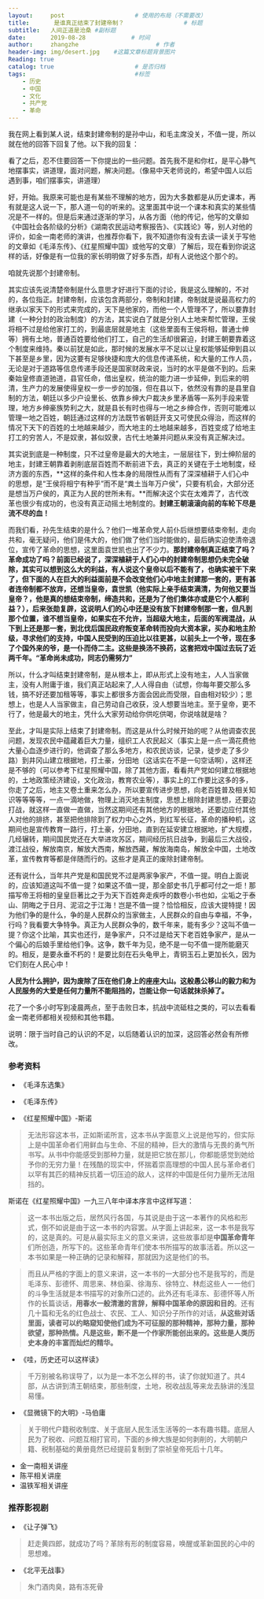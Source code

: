 ```yaml
---
layout:     post                    # 使用的布局（不需要改）
title:       是谁真正结束了封建帝制？                 # 标题 
subtitle:   人间正道是沧桑 #副标题
date:       2019-08-28             # 时间
author:     zhangzhe                      # 作者
header-img: img/desert.jpg    #这篇文章标题背景图片
Reading: true
catalog: true                       # 是否归档
tags:                               #标签
    - 历史
    - 中国
    - 文化
    - 共产党
    - 革命
---
```


我在网上看到某人说，结束封建帝制的是孙中山，和毛主席没关，不值一提，所以就在他的回答下回复了他。以下我的回复：

看了之后，忍不住要回答一下你提出的一些问题。首先我不是和你杠，是平心静气地摆事实，讲道理，面对问题，解决问题。（像易中天老师说的，希望中国人以后遇到事，咱们摆事实，讲道理）

好，开始。我原来可能也是有某些不理解的地方，因为大多数都是从历史课本，再有就是这人说一下，那人道一句的听来的。这里面其中说一个课本和真实的某些情况是不一样的。但是后来通过逐渐的学习，从各方面（他的传记，他写的文章如《中国社会各阶级的分析》《湖南农民运动考察报告》、《实践论》等，别人对他的评价，如金一南老师的演讲，也推荐你看下，我不知道你有没有去读一读关于写他的文章如《毛泽东传》、《红星照耀中国》或他写的文章）了解后，现在看到你说这样的话，好像是有一位我的家长明明做了好多东西，却有人说他这个那个的。

咱就先说那个封建帝制。

其实应该先说清楚帝制是什么意思才好进行下面的讨论，我是这么理解的，不对的，各位指正。封建帝制，应该包含两部分，帝制和封建，帝制就是说最高权力的继承以家天下的形式来完成的，天下是他家的，而他一个人管理不了，所以要靠封建（一种分封的政治制度）的方法，其实说白了就是分别人土地来帮忙管理，王侯将相不过是给他家打工的，到最底层就是地主（这些里面有王侯将相，普通士绅等）拥有土地，普通百姓要给他们打工，自己的生活却很窘迫，封建王朝要靠着这个制度来维持。秦以前犹是如此，那时候的发展水平不足以让皇权能够延伸到县以下甚至是乡里，因为这要有足够快捷和庞大的信息传递系统，和大量的工作人员，无论是对于道路等信息传递手段还是国家财政来说，当时的水平是做不到的。后来秦始皇修直道驰道，县官任命，借出皇权，统治的能力进一步延伸，到后来的明清，生产力的发展使得皇权一步一步的加强，但在县以下，依然没有靠的是县里自制的方法，朝廷以多少户设里长、依靠乡绅大户裁决乡里矛盾等一系列手段来管理，地方乡绅豪族势利之大，就是县长有时也得与一地之乡绅合作，否则可能难以管理一地之百姓，朝廷通过这样的方法既节省朝廷开支又可使民众得治，而这样的情况下天下的百姓的土地越来越少，而大地主的土地越来越多，百姓变成了给地主打工的穷苦人，不是奴隶，甚似奴隶，古代土地兼并问题从来没有真正解决过。

其实说到底是一种制度，只不过皇帝是最大的大地主，一层层往下，到士绅阶层的地主，封建王朝靠着剥削底层百姓而不断前进下去，真正的关键在于土地制度，经济方面的东西，**这样的条件和人性本身的局限性从而有了深深植耕于人们心中的思想，是“王侯将相宁有种乎”而不是“粪土当年万户侯”，只要有机会，大部分还是想当万户侯的，真正为人民的世所未有。**而解决这个实在太难弄了，古代改革也很少有成功的，也没有真正动摇土地制度的。**封建王朝滚滚向前的车轮下尽是流不尽的血！**

而我们看，孙先生结束的是什么？他们一堆革命党人前仆后继想要结束帝制，走向共和，毫无疑问，他们是伟大的，他们做了他们当时能做的，最后确实迫使清帝退位，宣传了革命的思想，这里面袁世凯也出了不少力。**那封建帝制真正结束了吗？革命成功了吗？**前面已经说了，深深植耕于人们心中的封建帝制思想仍未完全破除，其实可以想到这么大的利益，有人说这个皇帝以后不能有了，也确实被干下来了，但下面的人在巨大的利益面前是不会改变他们心中地主封建那一套的，更有甚者连帝制都不放弃，还想当皇帝，袁世凯（他实际上亲手结束满清，为何他又要当皇帝？，他是真的想结束帝制，缔造共和，还是为了他们集体亦或是它个人都利益？），后来张勋复辟，这说明人们的心中还是没有放下封建帝制那一套，但凡到那个位置，谁不想当皇帝，如果实在不允许，当超级大地主，后面的军阀混战，从下到上还是那一套，到北伐后国民政府叛变革命转而投向大资本家，买办和地主阶级，寻求他们的支持，中国人民受到的压迫比以往更甚，以前头上一个爷，现在多了个国外来的爷，是一仆而侍二主。这些是换汤不换药，这套把戏中国过去玩了近两千年。**“革命尚未成功，同志仍需努力”**

所以，什么才叫结束封建帝制，是从根本上，即从形式上没有地主，人人当家做主，没有人附庸于谁，我们真正站起来了,人人得自由（试想，你每年要交那么多钱，搞不好还要加租等等，事实上都很多方面会因此而受限，自由相对较少）；思想上，也是人人当家做主，自己劳动自己收获，没人想要当地主。至于皇帝，更不行了，他是最大的地主，凭什么大家劳动给你供吃供喝，你说啥就是啥？

至此，才叫是实际上结束了封建帝制。而这是从什么时候开始的呢？从他调查农民问题，发现农民中蕴藏着巨大力量，组织工人农民起义（事实上是一点一滴花费他大量心血逐步进行的，他调查了那么多地方，和农民访谈，记录，徒步走了多少路）到井冈山建立根据地，打土豪，分田地（这话实在不是一句空话啊），这样还是不够的（可以参考下红星照耀中国，除了其他方面，看看共产党如何建立根据地的，土地政策经济建设，文化政治，教育农业等），事实上的工作要比这多的多，你走了之后，地主又卷土重来怎么办，所以要宣传进步思想，向老百姓普及相关知识等等等等，一点一滴地做，物理上消灭地主制度，思想上根除封建思想，还要边打战，就这样一直做一直做，当然这期间还有其他地方的根据地，还要边应付其他人对他的排挤，甚至把他排除到了权力中心之外，到红军长征，革命的播种机，这期间也是宣传教育一路行，打土豪，分田地，直到在延安建立根据地，扩大规模，几经辗转，期间国民党还在大举进攻苏区，期间经历抗日战争，到最后三大战役，渡江战役，解放南京，解放大西南，解放西藏，解放海南岛，解放全中国，土地改革，宣传教育等都是伴随而行的。这些才是真正的废除封建帝制。

还有说什么，当年共产党是和国民党不过是两家争家产，不值一提。明白上面说的，应该知道这叫不值一提？如果这不值一提，那全部史书几乎都可付之一炬！那描写帝王将相的皇皇巨著比之于为天下百姓奔走疾呼的数卷小书也如，尘垢之于泰山、阴晦之于日月、泥沼之于江海！岂是不值一提？恰恰相反，应该大提特提！因为他们争的是什么，争的是人民群众的当家做主，人民群众的自由与幸福，不争，行吗？我看要大争特争。真正为人民群众争的，数千年来，能有多少？这叫不值一提？你这个比喻，其实也还行，是争家产，只不过是给天下老百姓争家产，是从一个偏心的后娘手里给他们争。这争，数千年为见，绝不是一句不值一提所能磨灭的。相反，是要永垂不朽的！是要比刻在石头龟甲上，青铜玉石上更加长久，因为它们刻在人民心中！

**人民为什么拥护，因为废除了压在他们身上的座座大山。这般愚公移山的毅力和为人民服务的大爱是任何力量所不能阻挡的，岂能让你一句话就抹杀掉了。**

花了一个多小时写到凌晨两点，至于击败日本，抗战中流砥柱之类的，可以去看看金一南老师都相关视频和其他书籍。

说明：限于当时自己的认识的不足，以后随着认识的加深，这回答必然会有所修改。

### 参考资料

- 《毛泽东选集》

- 《毛泽东传》

- 《红星照耀中国》-斯诺

> 无法形容这本书，正如斯诺所言，这本书从字面意义上说是他写的，但实际上是中国革命者们用鲜血与生命、不屈的精神，巨大的激情与无畏的勇气所书写。从书中你能感受到那种力量，就是把它放在那儿，你都能感觉到她给予你的无穷力量！在残酷的现实中，怀揣着崇高理想的中国人民与革命者们以罕有其匹的精神反抗着一切压迫的敌人，这样的中国是任何力量所无法阻挡的。

斯诺在《红星照耀中国》一九三八年中译本序言中这样写道：

> 这一本书出版之后，居然风行各国，与其说是由于这一本著作的风格和形式，倒不如说是由于这一本书的内容罢。从字面上讲起来，这一本书是我写的，这是真的。可是从最实际主义的意义来讲，这些故事却是**中国革命青年**们所创造，所写下的。这些革命青年们使本书所描写的故事活着。所以这一本书如果是一种正确的记录和解释，那就因为这是他们的书。

> 而且从严格的字面上的意义来讲，这一本书的一大部分也不是我写的，而是毛泽东、彭德怀、周思来、林伯渠、徐海东、徐特立、林彪这些人ー一他们的斗争生活就是本书描写的对象所口述的。此外还有毛泽东、彭德怀等人所作的长篇谈话，**用春水一般清澈的言辞，解释中国革命的原因和目的**。还有几十篇和无名的红色战士、农民、工人、知识分子所作的对话，**从这些对话里面，读者可以约略窥知使他们成为不可征服的那种精神，那种力量，那种欲望，那种热情。凡是这些，断不是一个作家所能创出来的。这些是人类历史本身的丰富而灿烂的精华。**

- 《哇，历史还可以这样读》

> 千万别被名称误导了，以为是一本不怎么样的书，读了你就知道了。共4部，从古讲到清王朝结束，那些制度，土地，税收战乱等来龙去脉讲的浅显易懂。

- 《显微镜下的大明》-马伯庸

> 关于明代户籍税收制度、关于底层人民生活生活等的一本有趣书籍。底层人民为了税收、问题互相打官司，下面的乡绅大族是如何剥削的，大明朝户籍、税制基础的黄册竟然已经提前复制到了崇祯皇帝死后十几年。

- 金一南相关讲座
- 陈平相关讲座
- 温铁军相关讲座

### 推荐影视剧

- 《让子弹飞》  

> 赶走黄四郎，就成功了吗？革除有形的制度容易，唤醒或革新国民的心中的思想难。

- 《北平无战事》

> 朱门酒肉臭，路有冻死骨





